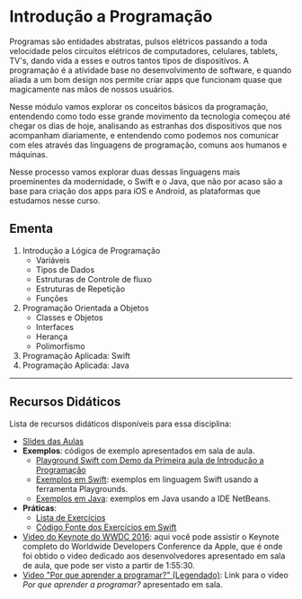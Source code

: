 # Introdução a Programação 
Programas são entidades abstratas, pulsos elétricos passando a toda velocidade pelos circuitos elétricos de computadores, celulares, tablets, TV's, dando vida a esses e outros tantos tipos de dispositivos. A programação é a atividade base no desenvolvimento de software, e quando aliada a um bom design nos permite criar apps que funcionam quase que magicamente nas mãos de nossos usuários.

Nesse módulo vamos explorar os conceitos básicos da programação, entendendo como todo esse grande movimento da tecnologia começou até chegar os dias de hoje, analisando as estranhas dos dispositivos que nos acompanham diariamente, e entendendo como podemos nos comunicar com eles através das linguagens de programação, comuns aos humanos e máquinas.

Nesse processo vamos explorar duas dessas linguagens mais proeminentes da modernidade, o Swift e o Java, que não por acaso são a base para criação dos apps para iOS e Android, as plataformas que estudamos nesse curso.

## Ementa
1.	Introdução a Lógica de Programação
	* Variáveis
	* Tipos de Dados
	* Estruturas de Controle de fluxo
	* Estruturas de Repetição
	* Funções
2.	Programação Orientada a Objetos
	* Classes e Objetos
	* Interfaces
	* Herança
	* Polimorfismo
3. Programação Aplicada: Swift
4. Programação Aplicada: Java

---

## Recursos Didáticos
Lista de recursos didáticos disponíveis para essa disciplina:

* [Slides das Aulas](SLIDES%20-%20Introdução%20a%20Programação.pdf)
* **Exemplos**: códigos de exemplo apresentados em sala de aula.
	* [Playground Swift com Demo da Primeira aula de Introdução a Programação](Samples/Swift/DemoProgramacao.playground)
	* [Exemplos em Swift](Samples/Swift/Swift%20Samples.playground): exemplos em linguagem Swift usando a ferramenta Playgrounds.
	* [Exemplos em Java](Samples/Java): exemplos em Java usando a IDE NetBeans.
* **Práticas**:
	* [Lista de Exercícios](EXERCISES.md)
	* [Código Fonte dos Exercícios em Swift](Solutions/Exercises.playground)
* [Video do Keynote do WWDC 2016](https://developer.apple.com/videos/play/wwdc2016/101/): aqui você pode assistir o Keynote completo do Worldwide Developers Conference da Apple, que é onde foi obtido o video dedicado aos desenvolvedores apresentado em sala de aula, que pode ser visto a partir de 1:55:30.
* [Video "Por que aprender a programar?" (Legendado)](https://www.youtube.com/watch?v=mHW1Hsqlp6A): Link para o video _Por que aprender a programar?_ apresentado em sala.